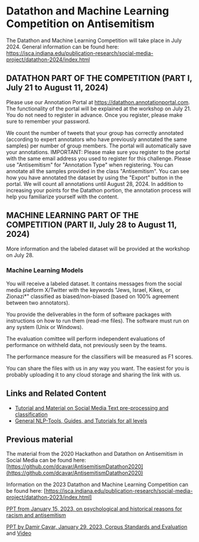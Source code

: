 # Datathon and Machine Learning Competition on Antisemitism

The Datathon and Machine Learning Competition will take place in July 2024. General information can be found here: 
https://isca.indiana.edu/publication-research/social-media-project/datathon-2024/index.html

## DATATHON PART OF THE COMPETITION (PART I, July 21 to August 11, 2024)

Please use our Annotation Portal at https://datathon.annotationportal.com. The functionality of the portal will be explained at the workshop on July 21. You do not need to register in advance. Once you register, please make sure to remember your password.

We count the number of tweets that your group has correctly annotated (according to expert annotators who have previously annotated the same samples) per number of group members. The portal will automatically save your annotations. IMPORTANT: Please make sure you register to the portal with the same email address you used to register for this challenge. Please use "Antisemitism" for "Annotation Type" when registering. You can annotate all the samples provided in the class "Antisemitism". You can see how you have annotated the dataset by using the "Export" button in the portal. We will count all annotations until August 28, 2024. In addition to increasing your points for the Datathon portion, the annotation process will help you familiarize yourself with the content. 

## MACHINE LEARNING PART OF THE COMPETITION (PART II, July 28 to August 11, 2024)

More information and the labeled dataset will be provided at the workshop on July 28.

### Machine Learning Models

You will receive a labeled dataset. It contains messages from the social media platform X/Twitter with the keywords "Jews, Israel, Kikes, or Zionazi*" classified as biased/non-biased (based on 100% agreement between two annotators).

You provide the deliverables in the form of software packages with instructions on how to run them (read-me files). The software must run on any system (Unix or Windows).

The evaluation comittee will perform independent evaluations of performance on withheld data, not previously seen by the teams.

The performance measure for the classifiers will be measured as F1 scores.

You can share the files with us in any way you want. The easiest for you is probably uploading it to any cloud storage and sharing the link with us.


## Links and Related Content

- [Tutorial and Material on Social Media Text pre-processing and classification](https://github.com/AnnotationPortal/DatathonandHackathon.github.io/blob/main/NLP_ML_Social_Media_Processing.md)
- [General NLP-Tools, Guides, and Tutorials for all levels](https://github.com/AnnotationPortal/DatathonandHackathon.github.io/blob/c8cc15cf6231e0e994162514d60e4737c34f0cc9/NLP-Tools%20and%20Guides.md)


## Previous material
The material from the 2020 Hackathon and Datathon on Antisemitism in Social Media can be found here: [https://github.com/dcavar/AntisemitismDatathon2020](https://github.com/dcavar/AntisemitismDatathon2020)

Information on the 2023 Datathon and Machine Learning Competition can be found here:
[https://isca.indiana.edu/publication-research/social-media-project/datathon-2023/index.html]

[PPT from January 15, 2023, on psychological and historical reasons for racism and antisemitism](https://github.com/AnnotationPortal/DatathonandHackathon.github.io/blob/main/Psychological%20and%20Historical%20Reasons%20for%20Racism%20and%20Antisemitism.pptx)

[PPT by Damir Cavar, January 29, 2023, Corpus Standards and Evaluation](https://github.com/AnnotationPortal/DatathonandHackathon.github.io/blob/main/Corpus_Format_Selection.pdf) and [Video](https://iu.mediaspace.kaltura.com/media/t/1_5sfcj3ix)
